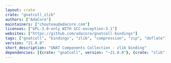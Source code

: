 ```yaml
---
layout: crate
crate: "gnatcoll_zlib"
authors: ["AdaCore"]
maintainers: ["chouteau@adacore.com"]
licenses: ["GPL-3.0-only WITH GCC-exception-3.1"]
websites: ["https://github.com/adacore/gnatcoll-bindings"]
tags: ["gnatcoll", "bindings", "zlib", "compression", "zip", "deflate"]
version: "21.0.0"
short_description: "GNAT Components Collection - zlib binding"
dependencies: [{crate: "gnatcoll", version: "~21.0.0"}, {crate: "zlib", version: "*"}]
---
```



